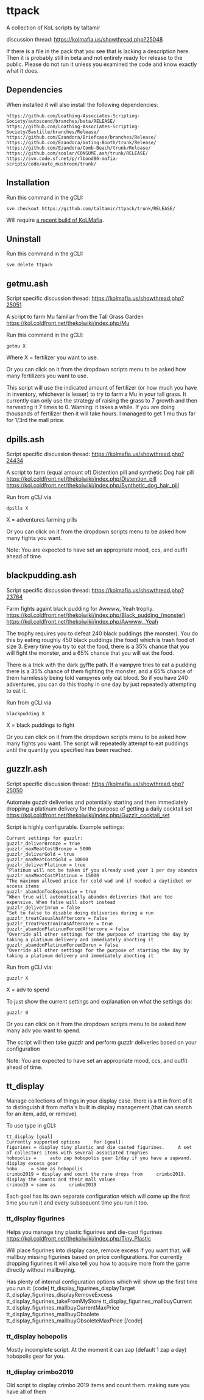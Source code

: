 # ttpack

A collection of KoL scripts by taltamir

discussion thread: https://kolmafia.us/showthread.php?25048

If there is a file in the pack that you see that is lacking a description here. Then it is probably still in beta and not entirely ready for release to the public. Please do not run it unless you examined the code and know exactly what it does.

## Dependencies
When installed it will also install the following dependencies:
```
https://github.com/Loathing-Associates-Scripting-Society/autoscend/branches/beta/RELEASE/
https://github.com/Loathing-Associates-Scripting-Society/Bastille/branches/Release/
https://github.com/Ezandora/Briefcase/branches/Release/
https://github.com/Ezandora/Voting-Booth/trunk/Release/
https://github.com/Ezandora/Comb-Beach/trunk/Release/
https://github.com/soolar/CONSUME.ash/trunk/RELEASE/
https://svn.code.sf.net/p/rlbond86-mafia-scripts/code/auto_mushroom/trunk/
```

## Installation

Run this command in the gCLI:
```
svn checkout https://github.com/taltamir/ttpack/trunk/RELEASE/
```
Will require [a recent build of KoLMafia](http://builds.kolmafia.us/job/Kolmafia/lastSuccessfulBuild/).

## Uninstall

Run this command in the gCLI:
```
svn delete ttpack
```

## getmu.ash

Script specific discussion thread: https://kolmafia.us/showthread.php?25051

A script to farm Mu familiar from the Tall Grass Garden
https://kol.coldfront.net/thekolwiki/index.php/Mu

Run this command in the gCLI:
```
getmu X
```
Where X = fertilizer you want to use.

Or you can click on it from the dropdown scripts menu to be asked how many fertilizers you want to use.

This script will use the indicated amount of fertilizer (or how much you have in inventory, whichever is lesser) to try to farm a Mu in your tall grass. It currently can only use the strategy of raising the grass to 7 growth and then harvesting it 7 times to 0.
Warning: it takes a while. If you are doing thousands of fertilizer then it will take hours.
I managed to get 1 mu thus far for 1/3rd the mall price.

## dpills.ash

Script specific discussion thread: https://kolmafia.us/showthread.php?24434

A script to farm (equal amount of) Distention pill and synthetic Dog hair pill
https://kol.coldfront.net/thekolwiki/index.php/Distention_pill
https://kol.coldfront.net/thekolwiki/index.php/Synthetic_dog_hair_pill

Run from gCLI via
```
dpills X
```
X = adventures farming pills

Or you can click on it from the dropdown scripts menu to be asked how many fights you want.

Note: You are expected to have set an appropriate mood, ccs, and outfit ahead of time.

## blackpudding.ash

Script specific discussion thread: https://kolmafia.us/showthread.php?23764

Farm fights againt black pudding for Awwww, Yeah trophy.
https://kol.coldfront.net/thekolwiki/index.php/Black_pudding_(monster)
https://kol.coldfront.net/thekolwiki/index.php/Awwww,_Yeah

The trophy requires you to defeat 240 black puddings (the monster). You do this by eating roughly 450 black puddings (the food) which is trash food of size 3. Every time you try to eat the food, there is a 35% chance that you will fight the monster, and a 65% chance that you will eat the food.

There is a trick with the dark gyffte path. If a vampyre tries to eat a pudding there is a 35% chance of them fighting the monster, and a 65% chance of them harmlessly being told vampyres only eat blood. So if you have 240 adventures, you can do this trophy in one day by just repeatedly attempting to eat it.

Run from gCLI via
```
blackpudding X
```
X = black puddings to fight

Or you can click on it from the dropdown scripts menu to be asked how many fights you want.
The script will repeatedly attempt to eat puddings until the quantity you specified has been reached.

## guzzlr.ash

Script specific discussion thread: https://kolmafia.us/showthread.php?25050

Automate guzzlr deliveries and potentially starting and then immediately dropping a platinum delivery for the purpose of getting a daily cocktail set
https://kol.coldfront.net/thekolwiki/index.php/Guzzlr_cocktail_set

Script is highly configurable. Example settings:
```
Current settings for guzzlr:
guzzlr_deliverBronze = true
guzzlr_maxMeatCostBronze = 5000
guzzlr_deliverGold = true
guzzlr_maxMeatCostGold = 10000
guzzlr_deliverPlatinum = true
^Platinum will not be taken if you already used your 1 per day abandon
guzzlr_maxMeatCostPlatinum = 15000
^The maximum allowed price for cold wad and if needed a dayticket or access items
guzzlr_abandonTooExpensive = true
^When true will automatically abandon deliveries that are too expensive. When false will abort instead
guzzlr_deliverInrun = false
^Set to false to disable doing deliveries during a run
guzzlr_treatCasualAsAftercore = false
guzzlr_treatPostroninAsAftercore = true
guzzlr_abandonPlatinumForcedAftercore = false
^Override all other settings for the purpose of starting the day by taking a platinum delivery and immediately aborting it
guzzlr_abandonPlatinumForcedInrun = false
^Override all other settings for the purpose of starting the day by taking a platinum delivery and immediately aborting it
```

Run from gCLI via:
```
guzzlr X
```
X = adv to spend

To just show the current settings and explanation on what the settings do:
```
guzzlr 0
```

Or you can click on it from the dropdown scripts menu to be asked how many adv you want to spend.

The script will then take guzzlr and perform guzzlr deliveries based on your configuration

Note: You are expected to have set an appropriate mood, ccs, and outfit ahead of time.

## tt_display

Manage collections of things in your display case. there is a tt in front of it to distinguish it from mafia's built in display management (that can search for an item, add, or remove).

To use type in gCLI:
```
tt_display [goal]
Currently supported options     for [goal]:
figurines = display tiny plastic and die casted figurines.     A set of collectors items with several associated trophies
hobopolis =     auto zap hobopolis gear 1/day if you have a zapwand. display excess gear
hobo     = same as hobopolis
crimbo2019 = display and count the rare drops from     crimbo2019. display the counts and their mall values
crimbo19 = same as     crimbo2019
```

Each goal has its own separate configuration which will come up the first time you run it and every subsequent time you run it too.

### tt_display figurines

Helps you manage tiny plastic figurines and die-cast figurines
https://kol.coldfront.net/thekolwiki/index.php/Tiny_Plastic

Will place figurines into display case, remove excess if you want that, will mallbuy missing figurines based on price configurations. For currently dropping figurines it will also tell you how to acquire more from the game directly without mallbuying.

Has plenty of internal configuration options which will show up the first time you run it:
[code]
tt_display_figurines_displayTarget
tt_display_figurines_displayRemoveExcess
tt_display_figurines_takeFromMyStore
tt_display_figurines_mallbuyCurrent
tt_display_figurines_mallbuyCurrentMaxPrice
tt_display_figurines_mallbuyObsolete
tt_display_figurines_mallbuyObsoleteMaxPrice
[/code]

### tt_display hobopolis

Mostly incomplete script. At the moment it can zap (default 1 zap a day) hobopolis gear for you.

### tt_display crimbo2019

Old script to display crimbo 2019 items and count them. making sure you have all of them

